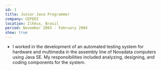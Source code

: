 ```yaml
---
id: 1
title: Junior Java Programmer
company: CEPEDI
location: Ilhéus, Brasil
period: November 2003 - February 2004
show: true
---
```

- I worked in the development of an automated testing system for hardware and multimedia in the assembly line of Novadata computers using Java SE. My responsibilities included analyzing, designing, and coding components for the system.
